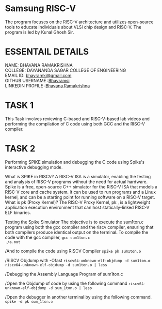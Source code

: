 # Samsung RISC-V
The program focuses on the RISC-V architecture and utilizes open-source tools to educate individuals about VLSI chip design and RISC-V. The program is led by Kunal Ghosh Sir.

# ESSENTAIL DETAILS
NAME: BHAVANA RAMAKRISHNA    
COLLEGE: DAYANANDA SAGAR COLLEGE OF ENGINEERING      
EMAIL ID: [bhavramki@gmail.com](bhavramki@gmail.com)      
GITHUB USERNAME :[Bhavramsi](https://github.com/Bhavramsi)         
LINKEDIN PROFILE :[Bhavana Ramakrishna](https://www.linkedin.com/in/bhavana-ramakrishna-1520922ba?utm_source=share&utm_campaign=share_via&utm_content=profile&utm_medium=android_app)        

# TASK 1
 This Task involves reviewing C-based and RISC-V-based lab videos and performing the compilation of C code using both GCC and the RISC-V compiler.

 # TASK 2
 Performing SPIKE simulation and debugging the C code using Spike's interactive debugging mode.

 What is SPIKE in RISCV?
A RISC-V ISA is a simulator, enabling the testing and analysis of RISC-V programs without the need for actual hardware.
Spike is a free, open-source C++ simulator for the RISC-V ISA that models a RISC-V core and cache system. It can be used to run programs and a Linux kernel, and can be a starting point for running software on a RISC-V target.
What is pk (Proxy Kernel)?
The RISC-V Proxy Kernel, pk , is a lightweight application execution environment that can host statically-linked RISC-V ELF binaries.

Testing the Spike Simulator
The objective is to execute the sum1ton.c program using both the gcc compiler and the riscv compiler, ensuring that both compilers produce identical output on the terminal. To compile the code with the gcc compiler,
```gcc sum1ton.c```    
```./a.out```

/And to compile the code using RISCV Compiler
```spike pk sum1ton.o```

/RISCV Objdump with -Ofast
```riscv64-unknown-elf-objdump -d sum1ton.o ```
```riscv64-unknown-elf-objdump -d sum1ton.o | less ```

/Debugging the Assembly Language Program of sum1ton.c

/Open the Objdump of code by using the following command
```riscv64-unknown-elf-objdump -d sum_1ton.o | less ```


/Open the debugger in another terminal by using the following command.
```spike -d pk sum_1ton.o```
